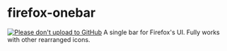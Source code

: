 # firefox-onebar

<a href="https://nogithub.codeberg.page"><img src="https://nogithub.codeberg.page/badge.svg" alt="Please don't upload to GitHub"></a> A single bar for Firefox's UI. Fully works with other rearranged icons.
